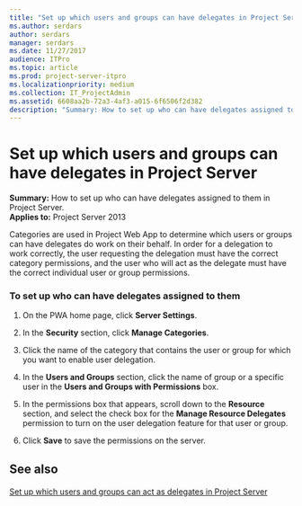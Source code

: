 ```yaml
---
title: "Set up which users and groups can have delegates in Project Server"
ms.author: serdars
author: serdars
manager: serdars
ms.date: 11/27/2017
audience: ITPro
ms.topic: article
ms.prod: project-server-itpro
ms.localizationpriority: medium
ms.collection: IT_ProjectAdmin
ms.assetid: 6608aa2b-72a3-4af3-a015-6f6506f2d382
description: "Summary: How to set up who can have delegates assigned to them in Project Server."
---
```


# Set up which users and groups can have delegates in Project Server
 
 **Summary:** How to set up who can have delegates assigned to them in Project Server.<br/>
**Applies to:** Project Server 2013
  
Categories are used in Project Web App to determine which users or groups can have delegates do work on their behalf. In order for a delegation to work correctly, the user requesting the delegation must have the correct category permissions, and the user who will act as the delegate must have the correct individual user or group permissions.
  
### To set up who can have delegates assigned to them

1. On the PWA home page, click **Server Settings**.
    
2. In the **Security** section, click **Manage Categories**.
    
3. Click the name of the category that contains the user or group for which you want to enable user delegation.
    
4. In the **Users and Groups** section, click the name of group or a specific user in the **Users and Groups with Permissions** box.
    
5. In the permissions box that appears, scroll down to the **Resource** section, and select the check box for the **Manage Resource Delegates** permission to turn on the user delegation feature for that user or group.
    
6. Click **Save** to save the permissions on the server.
    
## See also

#### 

[Set up which users and groups can act as delegates in Project Server](set-up-which-users-and-groups-can-act-as-delegates-in-project-server.md)


